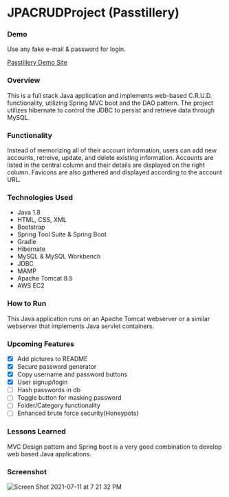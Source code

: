 # JPACRUDProject (Passtillery)

### Demo

Use any fake e-mail & password for login.

[Passtillery Demo Site](http://52.8.239.60:8080/PasswordManagerApp/)

### Overview
This is a full stack Java application and implements web-based C.R.U.D. functionality, utilizing Spring MVC boot and the DAO pattern. The project utilizes hibernate to control the JDBC to persist and retrieve data through MySQL.

### Functionality
Instead of memorizing all of their account information, users can add new accounts, retreive, update, and delete existing information. Accounts are listed in the central column and their details are displayed on the right column. Favicons are also gathered and displayed according to the account URL.

### Technologies Used
- Java 1.8
- HTML, CSS, XML
- Bootstrap
- Spring Tool Suite & Spring Boot
- Gradle
- Hibernate
- MySQL & MySQL Workbench
- JDBC
- MAMP
- Apache Tomcat 8.5
- AWS EC2

### How to Run
This Java application runs on an Apache Tomcat webserver or a similar webserver that implements Java servlet containers.

### Upcoming Features
- [x] Add pictures to README
- [x] Secure password generator
- [x] Copy username and password buttons
- [x] User signup/login
- [ ] Hash passwords in db
- [ ] Toggle button for masking password
- [ ] Folder/Category functionality
- [ ] Enhanced brute force security(Honeypots)

### Lessons Learned
MVC Design pattern and Spring boot is a very good combination to develop web based Java applications.

### Screenshot
![Screen Shot 2021-07-11 at 7 21 32 PM](https://user-images.githubusercontent.com/83374176/125217248-6cdacc80-e27d-11eb-8874-bdd382e6ffb9.png)
